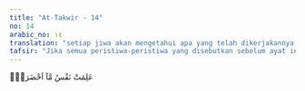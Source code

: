 ```yaml
---
title: "At-Takwir - 14"
no: 14
arabic_no: ١٤
translation: "setiap jiwa akan mengetahui apa yang telah dikerjakannya. "
tafsir: "Jika semua peristiwa-peristiwa yang disebutkan sebelum ayat ini telah terjadi, tiap jiwa akan mengetahui apa yang telah dikerjakannya. Sebagian besar dari manusia ketika hidup di dunia tertipu oleh godaan setan. Mereka akan menjumpai amal perbuatan mereka pada hari Kiamat tidak diterima oleh Allah bahkan dijauhkan dari rahmat-Nya dan berada di bawah murka-Nya.\n\nOrang-orang yang amal perbuatannya diselubungi dengan ria, tidak mendapat faedah dari amalnya itu kecuali sekadar kepayahan dan kesulitan. Setiap orang wajib memandang kepada amal perbuatannya dengan kaca mata agama dan menimbangnya dengan timbangan yang benar, sebab Allah tidak menerima amal perbuatan melainkan yang muncul dari hati yang penuh dengan keimanan dan keikhlasan."
---
```


عَلِمَتْ نَفْسٌ مَّآ اَحْضَرَتْۗ
